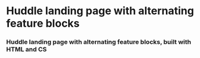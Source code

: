 # Huddle landing page with alternating feature blocks

### Huddle landing page with alternating feature blocks, built with HTML and CS